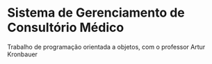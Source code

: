 # Sistema de Gerenciamento de Consultório Médico

Trabalho de programação orientada a objetos, com o professor Artur Kronbauer
